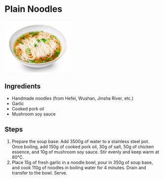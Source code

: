 # Plain Noodles

![Plain Noodles](/images/素面.png)

## Ingredients

- Handmade noodles (from Hefei, Wushan, Jinsha River, etc.)
- Garlic
- Cooked pork oil
- Mushroom soy sauce

## Steps

1. Prepare the soup base: Add 3500g of water to a stainless steel pot. Once boiling, add 150g of cooked pork oil, 30g of salt, 50g of chicken essence, and 10g of mushroom soy sauce. Stir evenly and keep warm at 80°C.
2. Place 15g of fresh garlic in a noodle bowl, pour in 350g of soup base, and cook 110g of noodles in boiling water for 4 minutes. Drain and transfer to the bowl. Serve.
